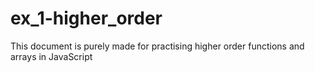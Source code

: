 # ex_1-higher_order
This document is purely made for practising higher order functions and arrays in JavaScript
